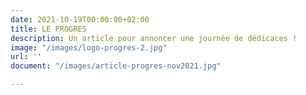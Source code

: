 ```yaml
---
date: 2021-10-19T00:00:00+02:00
title: LE PROGRES
description: Un article pour annoncer une journée de dédicaces !
image: "/images/logo-progres-2.jpg"
url: ''
document: "/images/article-progres-nov2021.jpg"

---
```

